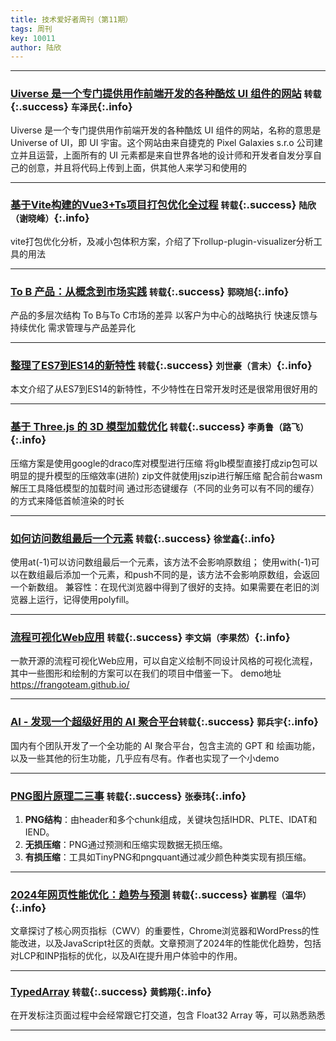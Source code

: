 ```yaml
---
title: 技术爱好者周刊（第11期）
tags: 周刊
key: 10011
author: 陆欣
---
```


---

### [Uiverse 是一个专门提供用作前端开发的各种酷炫 UI 组件的网站](https://uiverse.io/) `转载`{:.success} `车泽民`{:.info}
Uiverse 是一个专门提供用作前端开发的各种酷炫 UI 组件的网站，名称的意思是 Universe of UI，即 UI 宇宙。这个网站由来自捷克的 Pixel Galaxies s.r.o 公司建立并且运营，上面所有的 UI 元素都是来自世界各地的设计师和开发者自发分享自己的创意，并且将代码上传到上面，供其他人来学习和使用的

---


### [基于Vite构建的Vue3+Ts项目打包优化全过程](https://juejin.cn/post/7313242113436942374) `转载`{:.success} `陆欣（谢晓峰）`{:.info}
vite打包优化分析，及减小包体积方案，介绍了下rollup-plugin-visualizer分析工具的用法

---

### [To B 产品：从概念到市场实践](https://juejin.cn/post/7381826917085626406) `转载`{:.success} `郭晓旭`{:.info}
产品的多层次结构
To B与To C市场的差异
以客户为中心的战略执行
快速反馈与持续优化
需求管理与产品差异化

---

### [整理了ES7到ES14的新特性](https://juejin.cn/post/7375072185210535948) `转载`{:.success} `刘世豪（言未）`{:.info}
本文介绍了从ES7到ES14的新特性，不少特性在日常开发时还是很常用很好用的

---

### [基于 Three.js 的 3D 模型加载优化](https://mp.weixin.qq.com/s/6EeonnvxzeQjDouSMHEHRQ?open_in_browser=true) `转载`{:.success} `李勇鲁（路飞）`{:.info}
压缩方案是使用google的draco库对模型进行压缩
将glb模型直接打成zip包可以明显的提升模型的压缩效率(进阶)
zip文件就使用jszip进行解压缩
配合前台wasm解压工具降低模型的加载时间
通过形态键缓存（不同的业务可以有不同的缓存）的方式来降低首帧渲染的时长

---

### [如何访问数组最后一个元素](https://juejin.cn/post/7356446170477215785) `转载`{:.success} `徐堂鑫`{:.info}
使用at(-1)可以访问数组最后一个元素，该方法不会影响原数组；
使用with(-1)可以在数组最后添加一个元素，和push不同的是，该方法不会影响原数组，会返回一个新数组。
兼容性：在现代浏览器中得到了很好的支持。如果需要在老旧的浏览器上运行，记得使用polyfill。

---

### [流程可视化Web应用](https://github.com/frangoteam/FUXA?tab=readme-ov-file) `转载`{:.success} `李文娟（李果然）`{:.info}
一款开源的流程可视化Web应用，可以自定义绘制不同设计风格的可视化流程，其中一些图形和绘制的方案可以在我们的项目中借鉴一下。
demo地址 https://frangoteam.github.io/

---

### [AI - 发现一个超级好用的 AI 聚合平台](https://juejin.cn/post/7378146751067750415?open_in_browser=true)`转载`{:.success} `郭兵宇`{:.info}
国内有个团队开发了一个全功能的 AI 聚合平台，包含主流的 GPT 和 绘画功能，以及一些其他的衍生功能，几乎应有尽有。作者也实现了一个小demo

---

### [PNG图片原理二三事](https://mp.weixin.qq.com/s/wh9g0RBax9jSm1CtYoN5Dg) `转载`{:.success} `张泰玮`{:.info}
1. **PNG结构**：由header和多个chunk组成，关键块包括IHDR、PLTE、IDAT和IEND。
2. **无损压缩**：PNG通过预测和压缩实现数据无损压缩。
3. **有损压缩**：工具如TinyPNG和pngquant通过减少颜色种类实现有损压缩。

---

### [2024年网页性能优化：趋势与预测](https://juejin.cn/post/7371655419361493044?open_in_browser=true) `转载`{:.success} `崔鹏程（温华）`{:.info}

文章探讨了核心网页指标（CWV）的重要性，Chrome浏览器和WordPress的性能改进，以及JavaScript社区的贡献。文章预测了2024年的性能优化趋势，包括对LCP和INP指标的优化，以及AI在提升用户体验中的作用。

---

### [TypedArray](https://developer.mozilla.org/zh-CN/docs/Web/JavaScript/Reference/Global_Objects/TypedArray#syntax) `转载`{:.success} `黄鹤翔`{:.info}
在开发标注页面过程中会经常跟它打交道，包含 Float32 Array 等，可以熟悉熟悉

---
